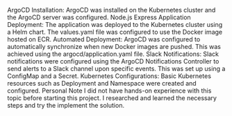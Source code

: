 ArgoCD Installation: ArgoCD was installed on the Kubernetes cluster and the ArgoCD server was configured.
Node.js Express Application Deployment: The application was deployed to the Kubernetes cluster using a Helm chart. The values.yaml file was configured to use the Docker image hosted on ECR.
Automated Deployment: ArgoCD was configured to automatically synchronize when new Docker images are pushed. This was achieved using the argocd/application.yaml file.
Slack Notifications: Slack notifications were configured using the ArgoCD Notifications Controller to send alerts to a Slack channel upon specific events. This was set up using a ConfigMap and a Secret.
Kubernetes Configurations: Basic Kubernetes resources such as Deployment and Namespace were created and configured.
Personal Note
I did not have hands-on experience with this topic before starting this project. I researched and learned the necessary steps and try the implement the solution.

